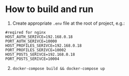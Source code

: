 # How to build and run
1. Create appropriate `.env` file at the root of project, e.g.:
```
#reqired for nginx
HOST_AUTH_SERIVCE=192.168.0.18
PORT_AUTH_SERIVCE=10000
HOST_PROFILES_SERIVCE=192.168.0.18
PORT_PROFILES_SERIVCE=10002
HOST_POSTS_SERIVCE=192.168.0.18
PORT_POSTS_SERIVCE=10004
```
2. `docker-compose build && docker-compose up`